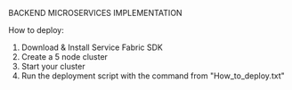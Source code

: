 BACKEND MICROSERVICES IMPLEMENTATION

How to deploy:

1. Download & Install Service Fabric SDK
2. Create a 5 node cluster
3. Start your cluster
4. Run the deployment script with the command from "How_to_deploy.txt"
